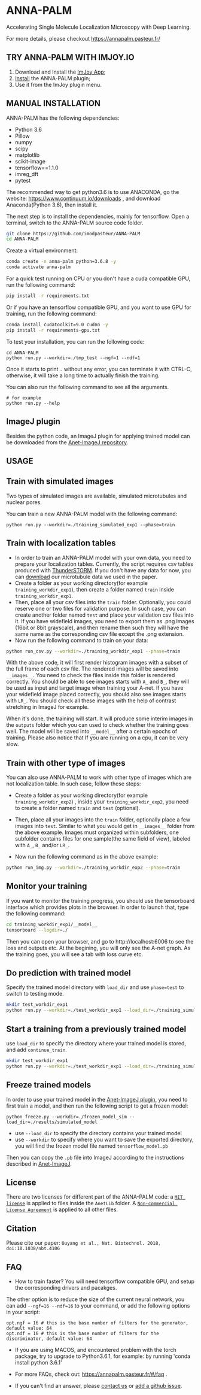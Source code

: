 # ANNA-PALM

Accelerating Single Molecule Localization Microscopy with Deep Learning.

For more details, please checkout https://annapalm.pasteur.fr/

## TRY ANNA-PALM WITH IMJOY.IO

1. Download and Install the [ImJoy App](https://github.com/oeway/ImJoy-App/releases);
2. [Install](https://imjoy.io/#/app?w=ANNA-PALM&plugin=oeway/ImJoy-Plugins:ANNA-PALM) the ANNA-PALM plugin;
3. Use it from the ImJoy plugin menu.

## MANUAL INSTALLATION

ANNA-PALM has the following dependencies:
 * Python 3.6
 * Pillow
 * numpy
 * scipy
 * matplotlib
 * scikit-image
 * tensorflow==1.1.0
 * imreg_dft
 * pytest

The recommended way to get python3.6 is to use ANACONDA, go the website: https://www.continuum.io/downloads ,
and download Anaconda(Python 3.6), then install it.

The next step is to install the dependencies, mainly for tensorflow.
Open a terminal, switch to the ANNA-PALM source code folder.
```bash
git clone https://github.com/imodpasteur/ANNA-PALM
cd ANNA-PALM
```

Create a virtual environment:
```bash
conda create -n anna-palm python=3.6.8 -y
conda activate anna-palm
```

For a quick test running on CPU or you don't have a cuda compatible GPU, run the following command:
```bash
pip install -r requirements.txt
```

Or if you have an tensorflow compatible GPU, and you want to use GPU for training, run the following command:
```bash
conda install cudatoolkit=9.0 cudnn -y
pip install -r requirements-gpu.txt
```

To test your installation, you can run the following code:
```
cd ANNA-PALM
python run.py --workdir=./tmp_test --ngf=1 --ndf=1
```
Once it starts to print `.` without any error, you can terminate it with CTRL-C, otherwise, it will take a long time to actually finish the training.

You can also run the following command to see all the arguments.
```
# for example
python run.py --help
```

## ImageJ plugin
Besides the python code, an ImageJ plugin for applying trained model can be downloaded from the [Anet-ImageJ repository](https://github.com/imodpasteur/Anet-ImageJ).

## USAGE

## Train with simulated images

Two types of simulated images are available, simulated microtubules and nuclear pores.

You can train a new ANNA-PALM model with the following command:
```
python run.py --workdir=./training_simulated_exp1 --phase=train
```

## Train with localization tables
 * In order to train an ANNA-PALM model with your own data, you need to prepare your localization tables. Currently, the script requires csv tables produced with [ThunderSTORM](https://github.com/zitmen/thunderstorm). If you don't have any data for now, you can [download](https://www.dropbox.com/sh/lwl1l3tdtzdr1re/AACmm8hRYszNVXwI0gqIeaoLa?dl=0) our microtubule data we used in the paper.
 * Create a folder as your working directory(for example `training_workdir_exp1`), then create a folder named `train` inside `training_workdir_exp1`.
 * Then, place all your csv files into the `train` folder. Optionally, you could reserve one or two files for validation purpose. In such case, you can create another folder named `test` and place your validation csv files into it. If you have widefield images, you need to export them as .png images (16bit or 8bit grayscale), and then rename then such they will have the same name as the corresponding csv file except the .png extension.
 * Now run the following command to train on your data:

```bash
python run_csv.py --workdir=./training_workdir_exp1 --phase=train
```

With the above code, it will first render histogram images with a subset of the full frame of each csv file. The rendered images will be saved into `__images__`. You need to check the files inside this folder is rendered correctly. You should be able to see images starts with `A_` and `B_`, they will be used as input and target image when training your A-net. If you have your widefield image placed correctly, you should also see images starts with `LR_`. You should check all these images with the help of contrast stretching in ImageJ for example.

When it's done, the training will start. It will produce some interim images in the `outputs` folder which you can used to check whether the training goes well. The model will be saved into `__model__` after a certain epochs of training. Please also notice that If you are running on a cpu, it can be very slow.

## Train with other type of images
You can also use ANNA-PALM to work with other type of images which are not localization table. In such case, follow these steps:
  * Create a folder as your working directory(for example `training_workdir_exp2`) , inside your `training_workdir_exp2`, you need to create a folder named `train` and `test` (optional).
  * Then, place all your images into the `train` folder, optionally place a few images into `test`. Similar to what you would get in `__images__` folder from the above example. Images must organized within subfolders, one subfolder contains files for one sample(the same field of view), labeled with `A_`, `B_` and/or `LR_`.

  * Now run the following command as in the above example:
  ```bash
  python run_img.py --workdir=./training_workdir_exp2 --phase=train
  ```

## Monitor your training
If you want to monitor the training progress, you should use the tensorboard interface which provides plots in the browser. In order to launch that, type the following command:
```bash
cd training_workdir_exp1/__model__
tensorboard --logdir=./
```
Then you can open your browser, and go to http://localhost:6006 to see the loss and outputs etc. At the begining, you will only see the A-net graph. As the training goes, you will see a tab with loss curve etc.


## Do prediction with trained model
Specify the trained model directory with `load_dir` and use `phase=test` to switch to testing mode.

```bash
mkdir test_workdir_exp1
python run.py --workdir=./test_workdir_exp1 --load_dir=./training_simulated_exp1 --phase=test
```

## Start a training from a previously trained model
use `load_dir` to specify the directory where your trained model is stored, and add `continue_train`.

```bash
mkdir test_workdir_exp1
python run.py --workdir=./test_workdir_exp1 --load_dir=./training_simulated_exp1 --continue_train --phase=train
```

## Freeze trained models

In order to use your trained model in the [Anet-ImageJ plugin](https://github.com/imodpasteur/Anet-ImageJ), you need to first train a model, and then run the following script to get a frozen model:
```
python freeze.py --workdir=./frozen_model_sim --load_dir=./results/simulated_model
```
 * use `--load_dir` to specify the directory contains your trained model
 * use `--workdir` to specify where you want to save the exported directory, you will find the frozen model file named `tensorflow_model.pb`

Then you can copy the `.pb` file into ImageJ according to the instructions described in [Anet-ImageJ](https://github.com/imodpasteur/Anet-ImageJ).

## License
There are two licenses for different part of the ANNA-PALM code: a [`MIT license`](https://github.com/imodpasteur/ANNA-PALM/blob/master/AnetLib/LICENSE) is applied to files inside the `AnetLib` folder. A [`Non-commercial License Agreement`](https://github.com/imodpasteur/ANNA-PALM/blob/master/license.pdf) is applied to all other files.

## Citation
Please cite our paper: `Ouyang et al., Nat. Biotechnol. 2018, doi:10.1038/nbt.4106`

## FAQ
* How to train faster?
You will need tensorflow compatible GPU, and setup the corresponding drivers and pacakges.

The other option is to reduce the size of the current neural network, you can add `--ngf=16 --ndf=16` to your command, or add the following options in your script:
```
opt.ngf = 16 # this is the base number of filters for the generator, default value: 64
opt.ndf = 16 # this is the base number of filters for the discriminator, default value: 64
```

* If you are using MACOS, and encountered problem with the torch package, try to upgrade to Python3.6.1, for example: by running 'conda install python 3.6.1'

* For more FAQs, check out: https://annapalm.pasteur.fr/#/faq .

* If you can't find an answer, please [contact us](https://oeway.typeform.com/to/qyJOIy) or [add a github issue](https://github.com/imodpasteur/ANNA-PALM/issues).
